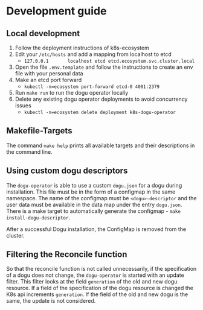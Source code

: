 # Development guide

## Local development

1. Follow the deployment instructions of k8s-ecosystem
2. Edit your `/etc/hosts` and add a mapping from localhost to etcd
    - `127.0.0.1       localhost etcd etcd.ecosystem.svc.cluster.local`
3. Open the file `.env.template` and follow the instructions to create an env file with your personal data
4. Make an etcd port forward
   - `kubectl -n=ecosystem port-forward etcd-0 4001:2379`
5. Run `make run` to run the dogu operator locally
6. Delete any existing dogu operator deployments to avoid concurrency issues
   - `kubectl -n=ecosystem delete deployment k8s-dogu-operator`

## Makefile-Targets

The command `make help` prints all available targets and their descriptions in the command line.

## Using custom dogu descriptors

The `dogu-operator` is able to use a custom `dogu.json` for a dogu during installation.
This file must be in the form of a configmap in the same namespace. The name of the configmap must be `<dogu>-descriptor`
and the user data must be available in the data map under the entry `dogu.json`.
There is a make target to automatically generate the configmap - `make install-dogu-descriptor`.

After a successful Dogu installation, the ConfigMap is removed from the cluster.

## Filtering the Reconcile function

So that the reconcile function is not called unnecessarily, if the specification of a dogu does not change,
the `dogu-operator` is started with an update filter. This filter looks at the field `generation` of the old
and new dogu resource. If a field of the specification of the dogu resource is changed the K8s api increments
`generation`. If the field of the old and new dogu is the same, the update is not considered.
